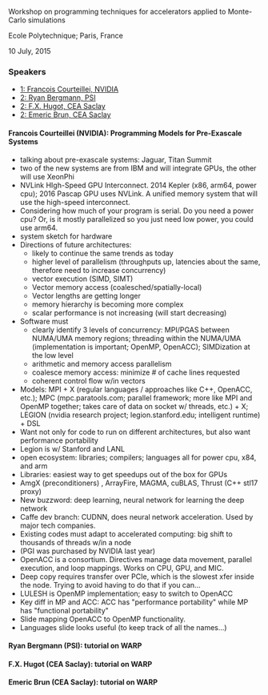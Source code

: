 Workshop on programming techniques for accelerators applied to Monte-Carlo simulations

Ecole Polytechnique; Paris, France

10 July, 2015

### Speakers
* [1: Francois Courteillei, NVIDIA](#nvidia)
* [2: Ryan Bergmann, PSI](#psi)
* [2: F.X. Hugot, CEA Saclay](#cea1)
* [2: Emeric Brun, CEA Saclay](#cea2)

#### <a name="nvidia">Francois Courteillei (NVIDIA): Programming Models for Pre-Exascale Systems

- talking about pre-exascale systems: Jaguar, Titan Summit
- two of the new systems are from IBM and will integrate GPUs, the other will use XeonPhi
- NVLink HIgh-Speed GPU Interconnect. 
  2014 Kepler (x86, arm64, power cpu); 2016 Pascap GPU uses NVLink. 
  A unified memory system that will use the high-speed interconnect.
- Considering how much of your program is serial. Do you need a power cpu? 
  Or, is it mostly parallelized so you just need low power, you could use arm64.
- system sketch for hardware
- Directions of future architectures:
  - likely to continue the same trends as today
  - higher level of parallelism 
    (throughputs up, latencies about the same, therefore need to increase concurrency)
  - vector execution (SIMD, SIMT)
  - Vector memory access (coalesched/spatially-local)
  - Vector lengths are getting longer
  - memory hierarchy is becoming more complex
  - scalar performance is not increasing (will start decreasing)
- Software must
  - clearly identify 3 levels of concurrency: MPI/PGAS between NUMA/UMA memory regions;
    threading within the NUMA/UMA (implementation is important; OpenMP, OpenACC);
    SIMDization at the low level
  - arithmetic and memory access parallelism
  - coalesce memory access: minimize # of cache lines requested
  - coherent control flow w/in vectors
- Models: MPI + X (regular languages / approaches like C++, OpenACC, etc.); 
  MPC (mpc.paratools.com; parallel framework; more like MPI and OpenMP together; takes care of data on socket w/ threads, etc.) + X; 
  LEGION (nvidia research project; legion.stanford.edu; intelligent runtime) + DSL 
- Want not only for code to run on different architectures, but also want performance portability
- Legion is w/ Stanford and LANL
- open ecosystem: libraries; compilers; languages all for power cpu, x84, and arm
- Libraries: easiest way to get speedups out of the box for GPUs
- AmgX (preconditioners) , ArrayFire, MAGMA, cuBLAS, Thrust (C++ stl17 proxy)
- New buzzword: deep learning, neural network for learning the deep network
- Caffe dev branch: CUDNN, does neural network acceleration. Used by major tech companies.
- Existing codes must adapt to accelerated computing: 
  big shift to thousands of threads w/in a node
- (PGI was purchased by NVIDIA last year)
- OpenACC is a consortium. Directives manage data movement, parallel execution,
  and loop mappings. Works on CPU, GPU, and MIC.
- Deep copy requires transfer over PCIe, which is the slowest xfer inside the node. 
  Trying to avoid having to do that if you can...
- LULESH is OpenMP implementation; easy to switch to OpenACC
- Key diff in MP and ACC: ACC has "performance portability" while MP has "functional portability"
- Slide mapping OpenACC to OpenMP functionality.
- Languages slide looks useful (to keep track of all the names...)


#### <a name="psi">Ryan Bergmann (PSI): tutorial on WARP



#### <a name="cea1">F.X. Hugot (CEA Saclay): tutorial on WARP



#### <a name="cea2">Emeric Brun (CEA Saclay): tutorial on WARP
